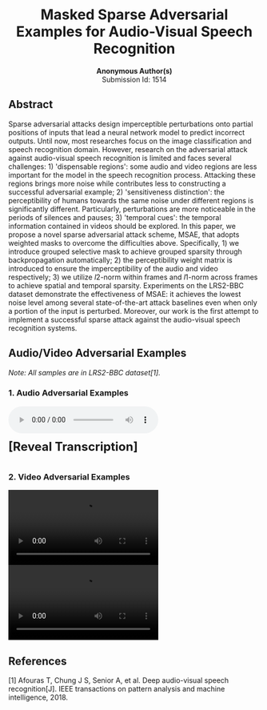 <h1><center>Masked Sparse Adversarial Examples for Audio-Visual Speech Recognition</center></h1>

<center><b>Anonymous Author(s)</b></center>

<center>Submission Id: 1514</center> 

## Abstract
Sparse adversarial attacks design imperceptible perturbations onto partial positions of inputs that lead a neural network model to predict incorrect outputs. Until now, most researches focus on the image classification and speech recognition domain. However, research on the adversarial attack against audio-visual speech recognition is limited and faces several challenges: 1) 'dispensable regions': some audio and video regions are less important for the model in the speech recognition process. Attacking these regions brings more noise while contributes less to constructing a successful adversarial example; 2) 'sensitiveness distinction': the perceptibility of humans towards the same noise under different regions is significantly different. Particularly, perturbations are more noticeable in the periods of silences and pauses; 3) 'temporal cues': the temporal information contained in videos should be explored. In this paper, we propose a novel sparse adversarial attack scheme, MSAE, that adopts weighted masks to overcome the difficulties above. Specifically, 1) we introduce grouped selective mask to achieve grouped sparsity through backpropagation automatically; 2) the perceptibility weight matrix is introduced to ensure the imperceptibility of the audio and video respectively; 3) we utilize $l2$-norm within frames and $l1$-norm across frames to achieve spatial and temporal sparsity. Experiments on the LRS2-BBC dataset demonstrate the effectiveness of MSAE: it achieves the lowest noise level among several state-of-the-art attack baselines even when only a portion of the input is perturbed. Moreover, our work is the first attempt to implement a successful sparse attack against the audio-visual speech recognition systems.

## Audio/Video Adversarial Examples
*Note: All samples are in LRS2-BBC dataset[1].*

### 1. Audio Adversarial Examples

<div>
	<audio src="MSAE_FPM/BUT BEFORE I DO.wav" controls="controls" style='display:inline-block;'>
	Your browser does not support the audio element.
	</audio>
	<label for="audio1" style='display:inline-block;line-height:54px;font-size:24px;font-weight:bold;'>[Reveal Transcription]</label>
	<input id="audio1" type="submit" value="在线支付" onclick="display('lb')" style="display:none">
	<div id="lb" style="display:none">
		<strong>Clean audio:</strong> “But before I do.”
	</div>
</div>

### 2. Video Adversarial Examples

<video src="MSAE_FPM/BUT BEFORE I DO.mp4" controls="controls">
  Your browser does not support the HTML5 video element.
</video>

<video src="MSAE_FPM/IF IT WAS GOING TO BE INCREASED.mp4" controls="controls">
  Your browser does not support the HTML5 video element.
</video>


## References
[1] Afouras T, Chung J S, Senior A, et al. Deep audio-visual speech recognition[J]. IEEE transactions on pattern analysis and machine intelligence, 2018.




<script type="text/javascript">
 
    function display(id){  
        var traget=document.getElementById(id);  
        if(traget.style.display=="none"){  
            traget.style.display="";  
        }else{  
            traget.style.display="none";  
      }  
   }  
</script>
